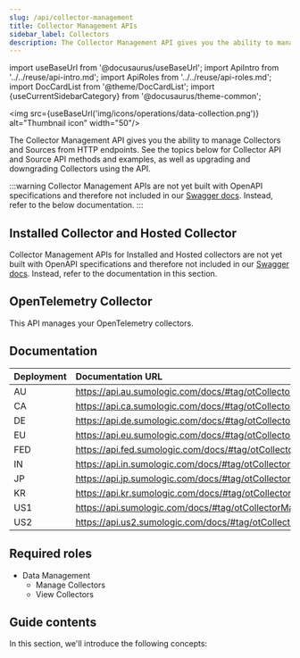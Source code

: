 ```yaml
---
slug: /api/collector-management
title: Collector Management APIs
sidebar_label: Collectors
description: The Collector Management API gives you the ability to manage Collectors and Sources from HTTP endpoints.
---
```


import useBaseUrl from '@docusaurus/useBaseUrl';
import ApiIntro from '../../reuse/api-intro.md';
import ApiRoles from '../../reuse/api-roles.md';
import DocCardList from '@theme/DocCardList';
import {useCurrentSidebarCategory} from '@docusaurus/theme-common';

<img src={useBaseUrl('img/icons/operations/data-collection.png')} alt="Thumbnail icon" width="50"/>

The Collector Management API gives you the ability to manage Collectors and Sources from HTTP endpoints. See the topics below for Collector API and Source API methods and examples, as well as upgrading and downgrading Collectors using the API.

:::warning
Collector Management APIs are not yet built with OpenAPI specifications and therefore not included in our [Swagger docs](https://api.sumologic.com/docs/). Instead, refer to the below documentation.
:::

## Installed Collector and Hosted Collector

Collector Management APIs for Installed and Hosted collectors are not yet built with OpenAPI specifications and therefore not included in our [Swagger docs](https://api.sumologic.com/docs/). Instead, refer to the documentation in this section.


## OpenTelemetry Collector

This API manages your OpenTelemetry collectors.

## Documentation

<ApiIntro/>

| Deployment | Documentation URL |
|:---|:---|
| AU | https://api.au.sumologic.com/docs/#tag/otCollectorManagementExternal |
| CA | https://api.ca.sumologic.com/docs/#tag/otCollectorManagementExternal |
| DE | https://api.de.sumologic.com/docs/#tag/otCollectorManagementExternal |
| EU | https://api.eu.sumologic.com/docs/#tag/otCollectorManagementExternal |
| FED | https://api.fed.sumologic.com/docs/#tag/otCollectorManagementExternal |
| IN | https://api.in.sumologic.com/docs/#tag/otCollectorManagementExternal |
| JP | https://api.jp.sumologic.com/docs/#tag/otCollectorManagementExternal |
| KR | https://api.kr.sumologic.com/docs/#tag/otCollectorManagementExternal |
| US1 | https://api.sumologic.com/docs/#tag/otCollectorManagementExternal |
| US2 | https://api.us2.sumologic.com/docs/#tag/otCollectorManagementExternal |

## Required roles

<ApiRoles/>

* Data Management
    * Manage Collectors
    * View Collectors

## Guide contents

In this section, we'll introduce the following concepts:

<DocCardList items={useCurrentSidebarCategory().items}/>


